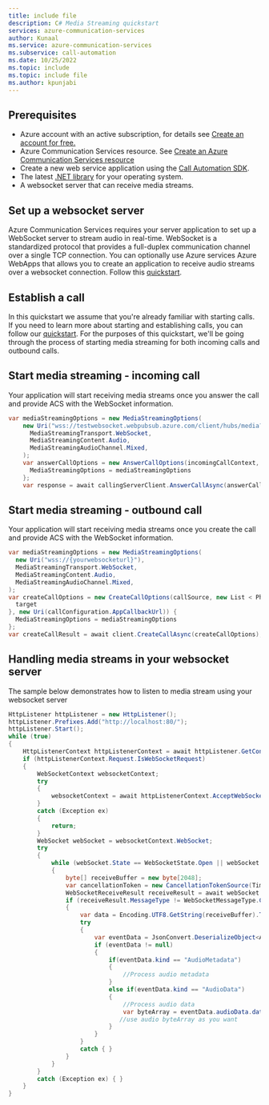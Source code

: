 ```yaml
---
title: include file
description: C# Media Streaming quickstart
services: azure-communication-services
author: Kunaal
ms.service: azure-communication-services
ms.subservice: call-automation
ms.date: 10/25/2022
ms.topic: include
ms.topic: include file
ms.author: kpunjabi
---
```


## Prerequisites 
- Azure account with an active subscription, for details see [Create an account for free.](https://azure.microsoft.com/free/)
- Azure Communication Services resource. See [Create an Azure Communication Services resource](../../../create-communication-resource.md?tabs=windows&pivots=platform-azp)
- Create a new web service application using the [Call Automation SDK](../../../call-automation/callflows-for-customer-interactions.md).
- The latest [.NET library](https://dotnet.microsoft.com/download/dotnet-core) for your operating system.
- A websocket server that can receive media streams.

## Set up a websocket server
Azure Communication Services requires your server application to set up a WebSocket server to stream audio in real-time. WebSocket is a standardized protocol that provides a full-duplex communication channel over a single TCP connection. 
You can optionally use Azure services Azure WebApps that allows you to create an application to receive audio streams over a websocket connection. Follow this [quickstart](https://azure.microsoft.com/blog/introduction-to-websockets-on-windows-azure-web-sites/).

## Establish a call
In this quickstart we assume that you're already familiar with starting calls. If you need to learn more about starting and establishing calls, you can follow our [quickstart](../../../call-automation/callflows-for-customer-interactions.md). For the purposes of this quickstart, we'll be going through the process of starting media streaming for both incoming calls and outbound calls. 

## Start media streaming - incoming call 
Your application will start receiving media streams once you answer the call and provide ACS with the WebSocket information. 

``` csharp
var mediaStreamingOptions = new MediaStreamingOptions(
    new Uri("wss://testwebsocket.webpubsub.azure.com/client/hubs/media?accesstoken={access_token}"),
      MediaStreamingTransport.WebSocket,
      MediaStreamingContent.Audio,
      MediaStreamingAudioChannel.Mixed,
    );
    var answerCallOptions = new AnswerCallOptions(incomingCallContext, callbackUri: new Uri(callConfiguration.AppCallbackUrl)) {
      MediaStreamingOptions = mediaStreamingOptions
    };
    var response = await callingServerClient.AnswerCallAsync(answerCallOptions);
```

## Start media streaming - outbound call
Your application will start receiving media streams once you create the call and provide ACS with the WebSocket information. 

``` csharp
var mediaStreamingOptions = new MediaStreamingOptions(
  new Uri("wss://{yourwebsocketurl}"),
  MediaStreamingTransport.WebSocket,
  MediaStreamingContent.Audio,
  MediaStreamingAudioChannel.Mixed,
);
var createCallOptions = new CreateCallOptions(callSource, new List < PhoneNumberIdentifier > {
  target
}, new Uri(callConfiguration.AppCallbackUrl)) {
  MediaStreamingOptions = mediaStreamingOptions
};
var createCallResult = await client.CreateCallAsync(createCallOptions);
```
## Handling media streams in your websocket server
The sample below demonstrates how to listen to media stream using your websocket server

``` csharp
HttpListener httpListener = new HttpListener();
httpListener.Prefixes.Add("http://localhost:80/");
httpListener.Start();
while (true)
{
    HttpListenerContext httpListenerContext = await httpListener.GetContextAsync();
    if (httpListenerContext.Request.IsWebSocketRequest)
    {
        WebSocketContext websocketContext;
        try
        {
            websocketContext = await httpListenerContext.AcceptWebSocketAsync(subProtocol: null);
        }
        catch (Exception ex)
        {
            return;
        }
        WebSocket webSocket = websocketContext.WebSocket;
        try
        {
            while (webSocket.State == WebSocketState.Open || webSocket.State == WebSocketState.CloseSent)
            {
                byte[] receiveBuffer = new byte[2048];
                var cancellationToken = new CancellationTokenSource(TimeSpan.FromSeconds(60)).Token;
                WebSocketReceiveResult receiveResult = await webSocket.ReceiveAsync(new ArraySegment<byte>(receiveBuffer), cancellationToken);
                if (receiveResult.MessageType != WebSocketMessageType.Close)
                {
                    var data = Encoding.UTF8.GetString(receiveBuffer).TrimEnd('\0');
                    try
                    {
                        var eventData = JsonConvert.DeserializeObject<AudioBaseClass>(data);
                        if (eventData != null)
                        {
                            if(eventData.kind == "AudioMetadata")
                            {
                                //Process audio metadata
                            }
                            else if(eventData.kind == "AudioData") 
                            {
                                //Process audio data
                                var byteArray = eventData.audioData.data;
                               //use audio byteArray as you want
                            }
                        }
                    }
                    catch { }
                }
            }
        }
        catch (Exception ex) { }
    }
}
```
